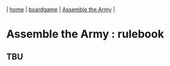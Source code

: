 | [home](/) | [boardgame](/boardgame/) | [Assemble the Army](/boardgame/assemble_the_army/) |

# Assemble the Army : rulebook

## TBU
